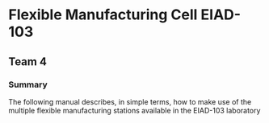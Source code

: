 # Flexible Manufacturing Cell EIAD-103
## Team 4
### Summary
The following manual describes, in simple terms, how to make use of the multiple flexible manufacturing stations available in the EIAD-103 laboratory
